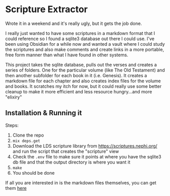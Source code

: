 # Scripture Extractor

Wrote it in a weekend and it's really ugly, but it gets the job done. 

I really just wanted to have some scriptures in a markdown format that I could reference so I found a sqlite3 database out there I could use. I've been using Obsidian for a while now and wanted a vault where I could study the scriptures and also make comments and create links in a more portable, free form manner than what I have found in other systems.

 This project takes the sqlite database, pulls out the verses and creates a series of folders. One for the particular volume (like The Old Testament) and then another subfolder for each book in it (i.e. Genesis). It creates a markdown file for each chapter and also creates index files for the volume and books. It scratches my itch for now, but it could really use some better cleanup to make it more efficient and less resource hungry...and more "elixiry"

## Installation & Running it

Steps: 
1. Clone the repo
2. `mix deps.get`
3. Download the LDS scripture library from https://scriptures.nephi.org/ and run the script that creates the "scripture" view
4. Check the `.env` file to make sure it points at where you have the sqlite3 db file and that the output directory is where you want it
5. `make`
6. You should be done

If all you are interested in is the markdown files themselves, you can get them [here](https://github.com/digitalbias/scripture_extractor/releases/tag/0.3)